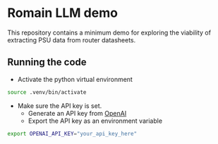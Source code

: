 # Romain LLM demo

This repository contains a minimum demo for exploring the viability of extracting PSU data from router datasheets.

## Running the code

- Activate the python virtual environment

```bash
source .venv/bin/activate
```

- Make sure the API key is set.
    - Generate an API key from [OpenAI](https://platform.openai.com/api-keys)
    - Export the API key as an environment variable
    
```bash
export OPENAI_API_KEY="your_api_key_here"
```

